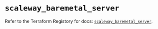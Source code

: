 # `scaleway_baremetal_server`

Refer to the Terraform Registory for docs: [`scaleway_baremetal_server`](https://registry.terraform.io/providers/scaleway/scaleway/2.39.0/docs/resources/baremetal_server).
